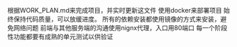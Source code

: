 根据WORK_PLAN.md来完成项目，并实时更新这文件
使用docker来部署项目
始终保持代码质量，可以放缓进度。
所有的依赖安装都使用镜像的方式来安装，避免网络问题
前端与其他服务端的沟通使用nignx代理，入口用80端口
每一个阶段性功能都要有成熟的单元测试以供验证
